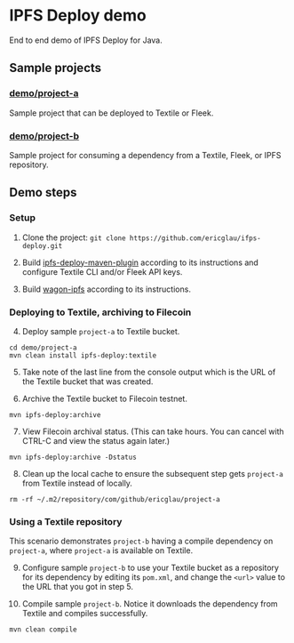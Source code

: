 # IPFS Deploy demo

End to end demo of IPFS Deploy for Java.

## Sample projects

### [demo/project-a](demo/project-a)
Sample project that can be deployed to Textile or Fleek.

### [demo/project-b](demo/project-b)
Sample project for consuming a dependency from a Textile, Fleek, or IPFS repository.

## Demo steps

### Setup

1. Clone the project: `git clone https://github.com/ericglau/ifps-deploy.git`

2. Build [ipfs-deploy-maven-plugin](../ipfs-deploy-maven-plugin) according to its instructions and configure Textile CLI and/or Fleek API keys.

3. Build [wagon-ipfs](../wagon-ipfs) according to its instructions.

### Deploying to Textile, archiving to Filecoin

4. Deploy sample `project-a` to Textile bucket.

```
cd demo/project-a
mvn clean install ipfs-deploy:textile
```

5. Take note of the last line from the console output which is the URL of the Textile bucket that was created.

6. Archive the Textile bucket to Filecoin testnet.

```
mvn ipfs-deploy:archive
```

7. View Filecoin archival status. (This can take hours. You can cancel with CTRL-C and view the status again later.)

```
mvn ipfs-deploy:archive -Dstatus
```

8. Clean up the local cache to ensure the subsequent step gets `project-a` from Textile instead of locally.

```
rm -rf ~/.m2/repository/com/github/ericglau/project-a
```

### Using a Textile repository

This scenario demonstrates `project-b` having a compile dependency on `project-a`, where `project-a` is available on Textile.

9. Configure sample `project-b` to use your Textile bucket as a repository for its dependency by editing its `pom.xml`, and change the `<url>` value to the URL that you got in step 5.

10. Compile sample `project-b`. Notice it downloads the dependency from Textile and compiles successfully.

```
mvn clean compile
```

